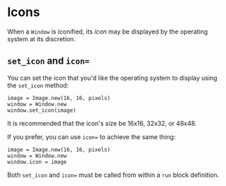 # Icons

When a `Window` is iconified, its *icon* may be displayed by the operating system at its discretion.

## `set_icon` and `icon=`

You can set the icon that you'd like the operating system to display using the `set_icon` method:

```crystal
image = Image.new(16, 16, pixels)
window = Window.new
window.set_icon(image)
```

It is recommended that the icon's size be 16x16, 32x32, or 48x48.

If you prefer, you can use `icon=` to achieve the same thing:

```crystal
image = Image.new(16, 16, pixels)
window = Window.new
window.icon = image
```

Both `set_icon` and `icon=` must be called from within a `run` block definition.